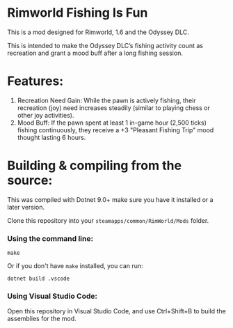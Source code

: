 # Rimworld Fishing Is Fun

This is a mod designed for Rimworld, 1.6 and the Odyssey DLC.

This is intended to make the Odyssey DLC’s fishing activity count as recreation and grant a mood buff after a long fishing session.

# Features:
1. Recreation Need Gain: While the pawn is actively fishing, their recreation (joy) need increases steadily (similar to playing chess or other joy activities).
2. Mood Buff: If the pawn spent at least 1 in-game hour (2,500 ticks) fishing continuously, they receive a +3 "Pleasant Fishing Trip" mood thought lasting 6 hours.

# Building & compiling from the source:
This was compiled with Dotnet 9.0+ make sure you have it installed or a later version.

Clone this repository into your `steamapps/common/RimWorld/Mods` folder.

### Using the command line:

```shell
make
```

Or if you don't have `make` installed, you can run:

```shell
dotnet build .vscode
```

### Using Visual Studio Code:
Open this repository in Visual Studio Code, and use Ctrl+Shift+B to build the assemblies for the mod.

